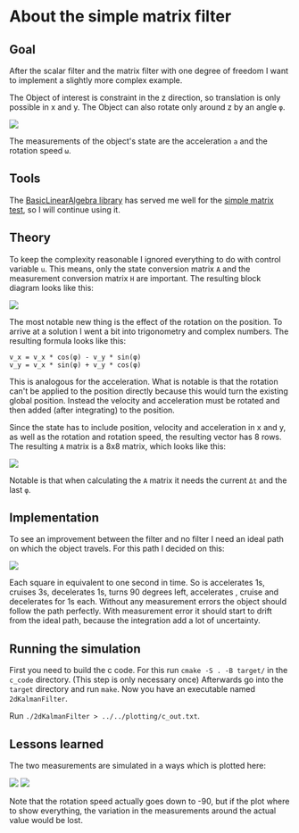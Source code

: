 # About the simple matrix filter

## Goal

After the scalar filter and the matrix filter with one degree of freedom I want to implement a slightly more complex example.

The Object of interest is constraint in the z direction, so translation is only possible in x and y.
The Object can also rotate only around z by an angle `φ`.

![](images/2dObject.jpeg)

The measurements of the object's state are the acceleration `a` and the rotation speed `ω`. 

## Tools

The [BasicLinearAlgebra library](https://github.com/tomstewart89/BasicLinearAlgebra) has served me well for the [simple matrix test](../simple_matrix_filter/AboutSimpleMatrixFilter.md), so I will continue using it.

## Theory 

To keep the complexity reasonable I ignored everything to do with control variable `u`.
This means, only the state conversion matrix `A` and the measurement conversion matrix `H` are important.
The resulting block diagram looks like this:

![](images/2dBlockDiagram.jpeg)

The most notable new thing is the effect of the rotation on the position.
To arrive at a solution I went a bit into trigonometry and complex numbers. 
The resulting formula looks like this:

```
v_x = v_x * cos(φ) - v_y * sin(φ)
v_y = v_x * sin(φ) + v_y * cos(φ)
```

This is analogous for the acceleration.
What is notable is that the rotation can't be applied to the position directly because this would turn the existing global position. Instead the velocity and acceleration must be rotated and then added (after integrating) to the position.

Since the state has to include position, velocity and acceleration in x and y, as well as the rotation and rotation speed, the resulting vector has 8 rows.
The resulting `A` matrix is a 8x8 matrix, which looks like this:

![](images/2dAMatrix.jpeg)

Notable is that when calculating the `A` matrix it needs the current `Δt` and the last `φ`.

## Implementation

To see an improvement between the filter and no filter I need an ideal path on which the object travels.
For this path I decided on this:

![](images/2dIdealPath.jpeg)

Each square in equivalent to one second in time. 
So is accelerates 1s, cruises 3s, decelerates 1s, turns 90 degrees left, accelerates , cruise and decelerates for 1s each. 
Without any measurement errors the object should follow the path perfectly.
With measurement error it should start to drift from the ideal path, because the integration add a lot of uncertainty.

## Running the simulation

First you need to build the c code.
For this run `cmake -S . -B target/` in the `c_code` directory.
(This step is only necessary once)
Afterwards go into the `target` directory and run `make`.
Now you have an executable named `2dKalmanFilter`.

Run `./2dKalmanFilter > ../../plotting/c_out.txt`.

## Lessons learned

The two measurements are simulated in a ways which is plotted here:

![](images/plot_acc.png)
![](images/plot_rot.png)

Note that the rotation speed actually goes down to -90, but if the plot where to show everything, the variation in the measurements around the actual value would be lost.